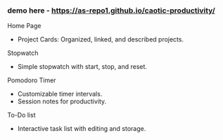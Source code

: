### demo here -  https://as-repo1.github.io/caotic-productivity/

Home Page

- Project Cards: Organized, linked, and described projects.
  
Stopwatch

- Simple stopwatch with start, stop, and reset.

Pomodoro Timer

- Customizable timer intervals.
- Session notes for productivity.

To-Do list
- Interactive task list with editing and storage.


